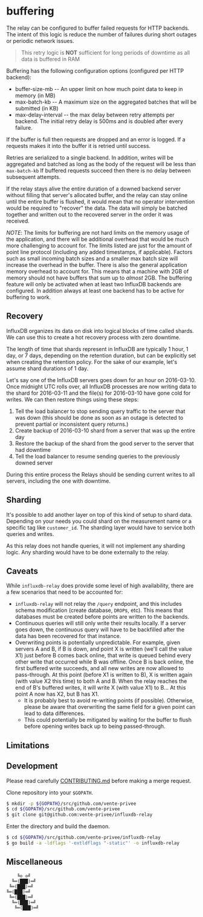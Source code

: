 # buffering

The relay can  be configured to buffer failed requests  for HTTP backends.  The
intent of this logic  is reduce the number of failures  during short outages or
periodic network issues.

> This retry  logic is **NOT** sufficient  for long periods of  downtime as all
> data is buffered in RAM

Buffering has the following configuration options (configured per HTTP backend):

* buffer-size-mb -- An upper limit on how much point data to keep in memory (in
  MB)
* max-batch-kb --  A  maximum size  on  the aggregated  batches  that will  be
  submitted (in KB)
* max-delay-interval -- the max delay  between retry attempts per backend.  The
  initial retry delay is 500ms and is doubled after every failure.

If the buffer is  full then requests are dropped and an error  is logged.  If a
requests makes it into the buffer it is retried until success.

Retries  are serialized  to  a  single backend.  In  addition,  writes will  be
aggregated and  batched as long as  the body of  the request will be  less than
`max-batch-kb`  If buffered  requests succeed  then there  is no  delay between
subsequent attempts.

If the relay stays alive the entire duration of a downed backend server without
filling that server's allocated buffer, and the relay can stay online until the
entire buffer is flushed, it would  mean that no operator intervention would be
required to  "recover" the data. The  data will simply be  batched together and
written out to the recovered server in the order it was received.

*NOTE*: The limits for buffering are not hard limits on the memory usage of the
application, and  there will  be additional  overhead that  would be  much more
challenging to account for. The limits listed  are just for the amount of point
line protocol (including any added  timestamps, if applicable). Factors such as
small  incoming batch  sizes and  a smaller  max batch  size will  increase the
overhead in the  buffer. There is also the general  application memory overhead
to account for.  This  means that a machine with 2GB of  memory should not have
buffers  that sum  up  to _almost_  2GB.  The buffering  feature  will only  be
activated  when at  least two  InfluxDB  backends are  configured. In  addition
always at least one backend has to be active for buffering to work.

## Recovery

InfluxDB  organizes  its data  on  disk  into  logical  blocks of  time  called
shards. We can use this to create a hot recovery process with zero downtime.

The length of  time that shards represent  in InfluxDB are typically  1 hour, 1
day, or 7 days, depending on the  retention duration, but can be explicitly set
when creating the  retention policy. For the sake of  our example, let's assume
shard durations of 1 day.

Let's say one of the InfluxDB servers goes down for an hour on 2016-03-10. Once
midnight UTC  rolls over, all  InfluxDB processes are  now writing data  to the
shard  for  2016-03-11 and  the  file(s)  for  2016-03-10  have gone  cold  for
writes. We can then restore things using these steps:

1. Tell the load balancer to stop  sending query traffic to the server that was
   down  (this should  be done  as soon  as an  outage is  detected to  prevent
   partial or inconsistent query returns.)
2. Create backup of 2016-03-10 shard from a server that was up the entire day
3. Restore the backup of the shard from  the good server to the server that had
   downtime
4. Tell  the load balancer to  resume sending queries to  the previously downed
   server

During this entire  process the Relays should be sending  current writes to all
servers, including the one with downtime.

## Sharding

It's  possible to  add another  layer on  top of  this kind  of setup  to shard
data. Depending  on your  needs you could  shard on the  measurement name  or a
specific tag like `customer_id`. The sharding  layer would have to service both
queries and writes.

As  this relay  does not  handle queries,  it will  not implement  any sharding
logic. Any sharding would have to be done externally to the relay.

## Caveats

While `influxdb-relay` does provide some  level of high availability, there are
a few scenarios that need to be accounted for:

- `influxdb-relay`  will  not relay  the `/query`  endpoint, and  this includes
  schema  modification  (create  database,   `DROP`s,  etc).  This  means  that
  databases must be created before points are written to the backends.
- Continuous queries  will still only write their results  locally. If a server
  goes down, the continuous query will have to be backfilled after the data has
  been recovered for that instance.
- Overwriting points is potentially unpredictable. For example, given servers A
  and B, if  B is down, and point  X is written (we'll call the  value X1) just
  before B  comes back online,  that write is  queued behind every  other write
  that occurred while B was offline. Once  B is back online, the first buffered
  write succeeds, and  all new writes are now allowed  to pass-through. At this
  point (before  X1 is written to  B), X is  written again (with value  X2 this
  time) to both A and B. When the relay reaches the end of B's buffered writes,
  it will write X (with value X1) to B... At this point A now has X2, but B has
  X1.
  - It  is probably best to  avoid re-writing points (if  possible). Otherwise,
    please be aware that overwriting the same  field for a given point can lead
    to data differences.
  - This  could potentially  be mitigated  by waiting for  the buffer  to flush
    before opening writes back up to being passed-through.

## Limitations



## Development

Please read carefully [CONTRIBUTING.md][contribute-href]  before making a merge
request.

Clone repository into your `$GOPATH`.

```sh
$ mkdir -p ${GOPATH}/src/github.com/vente-privee
$ cd ${GOPATH}/src/github.com/vente-privee
$ git clone git@github.com:vente-privee/influxdb-relay
```

Enter the directory and build the daemon.

```sh
$ cd ${GOPATH}/src/github.com/vente-privee/influxdb-relay
$ go build -a -ldflags '-extldflags "-static"' -o influxdb-relay
```

## Miscellaneous

```
    ╚⊙ ⊙╝
  ╚═(███)═╝
 ╚═(███)═╝
╚═(███)═╝
 ╚═(███)═╝
  ╚═(███)═╝
   ╚═(███)═╝
```

[license-img]: https://img.shields.io/badge/license-MIT-blue.svg
[license-href]: LICENSE
[overview-href]: https://github.com/influxdata/influxdb-relay
[contribute-href]: CONTRIBUTING.md
